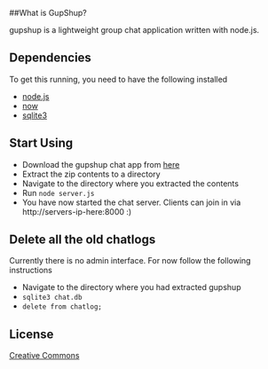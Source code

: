 ##What is GupShup?

gupshup is a lightweight group chat application written with node.js. 

## Dependencies

To get this running, you need to have the following installed

* [node.js](http://nodejs.org/) 
* [now](http://nowjs.com/)
* [sqlite3](http://www.sqlite.org/)

## Start Using

* Download the gupshup chat app from [here](https://github.com/pradeep1288/gupshup/zipball/master)
* Extract the zip contents to a directory
* Navigate to the directory where you extracted the contents
* Run `node server.js`
* You have now started the chat server. Clients can join in via http://servers-ip-here:8000 :)

## Delete all the old chatlogs

Currently there is no admin interface. For now follow the following instructions
* Navigate to the directory where you had extracted gupshup
* `sqlite3 chat.db`
* `delete from chatlog;`

## License

[Creative Commons](http://creativecommons.org/licenses/by-nc-sa/3.0/)